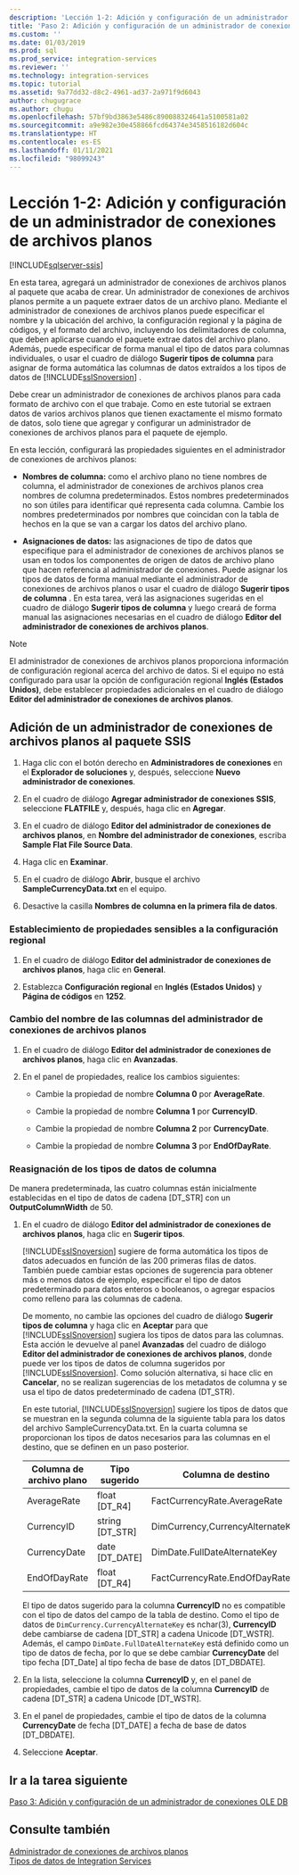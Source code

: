 ```yaml
---
description: 'Lección 1-2: Adición y configuración de un administrador de conexiones de archivos planos'
title: 'Paso 2: Adición y configuración de un administrador de conexiones de archivos planos | Microsoft Docs'
ms.custom: ''
ms.date: 01/03/2019
ms.prod: sql
ms.prod_service: integration-services
ms.reviewer: ''
ms.technology: integration-services
ms.topic: tutorial
ms.assetid: 9a77dd32-d8c2-4961-ad37-2a971f9d6043
author: chugugrace
ms.author: chugu
ms.openlocfilehash: 57bf9bd3863e5486c890088324641a5100581a02
ms.sourcegitcommit: a9e982e30e458866fcd64374e3458516182d604c
ms.translationtype: HT
ms.contentlocale: es-ES
ms.lasthandoff: 01/11/2021
ms.locfileid: "98099243"
---
```

# <a name="lesson-1-2-add-and-configure-a-flat-file-connection-manager"></a>Lección 1-2: Adición y configuración de un administrador de conexiones de archivos planos

[!INCLUDE[sqlserver-ssis](../includes/applies-to-version/sqlserver-ssis.md)]



En esta tarea, agregará un administrador de conexiones de archivos planos al paquete que acaba de crear. Un administrador de conexiones de archivos planos permite a un paquete extraer datos de un archivo plano. Mediante el administrador de conexiones de archivos planos puede especificar el nombre y la ubicación del archivo, la configuración regional y la página de códigos, y el formato del archivo, incluyendo los delimitadores de columna, que deben aplicarse cuando el paquete extrae datos del archivo plano. Además, puede especificar de forma manual el tipo de datos para columnas individuales, o usar el cuadro de diálogo **Sugerir tipos de columna** para asignar de forma automática las columnas de datos extraídos a los tipos de datos de [!INCLUDE[ssISnoversion](../includes/ssisnoversion-md.md)] .  
  
Debe crear un administrador de conexiones de archivos planos para cada formato de archivo con el que trabaje. Como en este tutorial se extraen datos de varios archivos planos que tienen exactamente el mismo formato de datos, solo tiene que agregar y configurar un administrador de conexiones de archivos planos para el paquete de ejemplo.  
  
En esta lección, configurará las propiedades siguientes en el administrador de conexiones de archivos planos:  
  
-   **Nombres de columna:** como el archivo plano no tiene nombres de columna, el administrador de conexiones de archivos planos crea nombres de columna predeterminados. Estos nombres predeterminados no son útiles para identificar qué representa cada columna. Cambie los nombres predeterminados por nombres que coincidan con la tabla de hechos en la que se van a cargar los datos del archivo plano.  
  
-   **Asignaciones de datos:** las asignaciones de tipo de datos que especifique para el administrador de conexiones de archivos planos se usan en todos los componentes de origen de datos de archivo plano que hacen referencia al administrador de conexiones. Puede asignar los tipos de datos de forma manual mediante el administrador de conexiones de archivos planos o usar el cuadro de diálogo **Sugerir tipos de columna** . En esta tarea, verá las asignaciones sugeridas en el cuadro de diálogo **Sugerir tipos de columna** y luego creará de forma manual las asignaciones necesarias en el cuadro de diálogo **Editor del administrador de conexiones de archivos planos**.  
  
> [!NOTE]
> El administrador de conexiones de archivos planos proporciona información de configuración regional acerca del archivo de datos. Si el equipo no está configurado para usar la opción de configuración regional **Inglés (Estados Unidos)**, debe establecer propiedades adicionales en el cuadro de diálogo **Editor del administrador de conexiones de archivos planos**.  
  
## <a name="add-a-flat-file-connection-manager-to-the-ssis-package"></a>Adición de un administrador de conexiones de archivos planos al paquete SSIS  
  
1.  Haga clic con el botón derecho en **Administradores de conexiones** en el **Explorador de soluciones** y, después, seleccione **Nuevo administrador de conexiones**.
1. En el cuadro de diálogo **Agregar administrador de conexiones SSIS**, seleccione **FLATFILE** y, después, haga clic en **Agregar**.
  
2.  En el cuadro de diálogo **Editor del administrador de conexiones de archivos planos**, en **Nombre del administrador de conexiones**, escriba **Sample Flat File Source Data**.  
  
3.  Haga clic en **Examinar**.  
  
4.  En el cuadro de diálogo **Abrir**, busque el archivo **SampleCurrencyData.txt** en el equipo.  
  
5.  Desactive la casilla **Nombres de columna en la primera fila de datos**.  
  
### <a name="set-locale-sensitive-properties"></a>Establecimiento de propiedades sensibles a la configuración regional  
  
1.  En el cuadro de diálogo **Editor del administrador de conexiones de archivos planos**, haga clic en **General**.  
  
2.  Establezca **Configuración regional** en **Inglés (Estados Unidos)** y **Página de códigos** en **1252**.  
  
### <a name="rename-columns-in-the-flat-file-connection-manager"></a>Cambio del nombre de las columnas del administrador de conexiones de archivos planos  
  
1.  En el cuadro de diálogo **Editor del administrador de conexiones de archivos planos**, haga clic en **Avanzadas**.  
  
2.  En el panel de propiedades, realice los cambios siguientes:  
  
    -   Cambie la propiedad de nombre **Columna 0** por **AverageRate**.  
  
    -   Cambie la propiedad de nombre **Columna 1** por **CurrencyID**.  
  
    -   Cambie la propiedad de nombre **Columna 2** por **CurrencyDate**.  
  
    -   Cambie la propiedad de nombre **Columna 3** por **EndOfDayRate**.  
  
### <a name="remap-column-data-types"></a>Reasignación de los tipos de datos de columna  
  
De manera predeterminada, las cuatro columnas están inicialmente establecidas en el tipo de datos de cadena [DT_STR] con un **OutputColumnWidth** de 50.  

1.  En el cuadro de diálogo **Editor del administrador de conexiones de archivos planos**, haga clic en **Sugerir tipos**.  
  
    [!INCLUDE[ssISnoversion](../includes/ssisnoversion-md.md)] sugiere de forma automática los tipos de datos adecuados en función de las 200 primeras filas de datos. También puede cambiar estas opciones de sugerencia para obtener más o menos datos de ejemplo, especificar el tipo de datos predeterminado para datos enteros o booleanos, o agregar espacios como relleno para las columnas de cadena.  
  
    De momento, no cambie las opciones del cuadro de diálogo **Sugerir tipos de columna** y haga clic en **Aceptar** para que [!INCLUDE[ssISnoversion](../includes/ssisnoversion-md.md)] sugiera los tipos de datos para las columnas. Esta acción le devuelve al panel **Avanzadas** del cuadro de diálogo **Editor del administrador de conexiones de archivos planos**, donde puede ver los tipos de datos de columna sugeridos por [!INCLUDE[ssISnoversion](../includes/ssisnoversion-md.md)]. Como solución alternativa, si hace clic en **Cancelar**, no se realizan sugerencias de los metadatos de columna y se usa el tipo de datos predeterminado de cadena (DT_STR).  
  
    En este tutorial, [!INCLUDE[ssISnoversion](../includes/ssisnoversion-md.md)] sugiere los tipos de datos que se muestran en la segunda columna de la siguiente tabla para los datos del archivo SampleCurrencyData.txt. En la cuarta columna se proporcionan los tipos de datos necesarios para las columnas en el destino, que se definen en un paso posterior.  
  
    |Columna de archivo plano|Tipo sugerido|Columna de destino|Tipo de destino|  
    |--------------------|------------------|----------------------|--------------------|  
    |AverageRate|float [DT_R4]|FactCurrencyRate.AverageRate|FLOAT|  
    |CurrencyID|string [DT_STR]|DimCurrency,CurrencyAlternateKey|nchar(3)|  
    |CurrencyDate|date [DT_DATE]|DimDate.FullDateAlternateKey|date|  
    |EndOfDayRate|float [DT_R4]|FactCurrencyRate.EndOfDayRate|FLOAT|  
  
    El tipo de datos sugerido para la columna **CurrencyID** no es compatible con el tipo de datos del campo de la tabla de destino. Como el tipo de datos de `DimCurrency.CurrencyAlternateKey` es nchar(3), **CurrencyID** debe cambiarse de cadena [DT_STR] a cadena Unicode [DT_WSTR]. Además, el campo `DimDate.FullDateAlternateKey` está definido como un tipo de datos de fecha, por lo que se debe cambiar **CurrencyDate** del tipo fecha [DT_Date] al tipo fecha de base de datos [DT_DBDATE].  
  
2.  En la lista, seleccione la columna **CurrencyID** y, en el panel de propiedades, cambie el tipo de datos de la columna **CurrencyID** de cadena [DT_STR] a cadena Unicode [DT_WSTR].  
  
3.  En el panel de propiedades, cambie el tipo de datos de la columna **CurrencyDate** de fecha [DT_DATE] a fecha de base de datos [DT_DBDATE].  
  
4.  Seleccione **Aceptar**.  
  
## <a name="go-to-next-task"></a>Ir a la tarea siguiente
[Paso 3: Adición y configuración de un administrador de conexiones OLE DB](../integration-services/lesson-1-3-adding-and-configuring-an-ole-db-connection-manager.md)  
  
## <a name="see-also"></a>Consulte también  
[Administrador de conexiones de archivos planos](../integration-services/connection-manager/flat-file-connection-manager.md)  
[Tipos de datos de Integration Services](../integration-services/data-flow/integration-services-data-types.md)  
  
  
  
